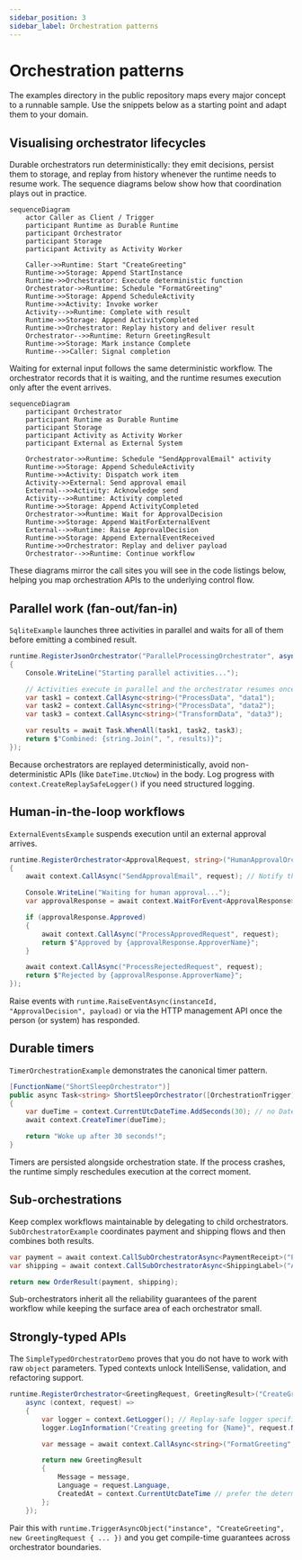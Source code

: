 ```yaml
---
sidebar_position: 3
sidebar_label: Orchestration patterns
---
```


# Orchestration patterns

The examples directory in the public repository maps every major concept to a runnable sample. Use the snippets below as a starting point and adapt them to your domain.

## Visualising orchestrator lifecycles

Durable orchestrators run deterministically: they emit decisions, persist them to storage, and replay from history whenever the runtime needs to resume work. The sequence diagrams below show how that coordination plays out in practice.

```mermaid
sequenceDiagram
    actor Caller as Client / Trigger
    participant Runtime as Durable Runtime
    participant Orchestrator
    participant Storage
    participant Activity as Activity Worker

    Caller->>Runtime: Start "CreateGreeting"
    Runtime->>Storage: Append StartInstance
    Runtime->>Orchestrator: Execute deterministic function
    Orchestrator->>Runtime: Schedule "FormatGreeting"
    Runtime->>Storage: Append ScheduleActivity
    Runtime->>Activity: Invoke worker
    Activity-->>Runtime: Complete with result
    Runtime->>Storage: Append ActivityCompleted
    Runtime->>Orchestrator: Replay history and deliver result
    Orchestrator-->>Runtime: Return GreetingResult
    Runtime->>Storage: Mark instance Complete
    Runtime-->>Caller: Signal completion
```

Waiting for external input follows the same deterministic workflow. The orchestrator records that it is waiting, and the runtime resumes execution only after the event arrives.

```mermaid
sequenceDiagram
    participant Orchestrator
    participant Runtime as Durable Runtime
    participant Storage
    participant Activity as Activity Worker
    participant External as External System

    Orchestrator->>Runtime: Schedule "SendApprovalEmail" activity
    Runtime->>Storage: Append ScheduleActivity
    Runtime->>Activity: Dispatch work item
    Activity->>External: Send approval email
    External-->>Activity: Acknowledge send
    Activity-->>Runtime: Activity completed
    Runtime->>Storage: Append ActivityCompleted
    Orchestrator->>Runtime: Wait for ApprovalDecision
    Runtime->>Storage: Append WaitForExternalEvent
    External-->>Runtime: Raise ApprovalDecision
    Runtime->>Storage: Append ExternalEventReceived
    Runtime->>Orchestrator: Replay and deliver payload
    Orchestrator-->>Runtime: Continue workflow
```

These diagrams mirror the call sites you will see in the code listings below, helping you map orchestration APIs to the underlying control flow.

## Parallel work (fan-out/fan-in)

`SqliteExample` launches three activities in parallel and waits for all of them before emitting a combined result.

```csharp title="SqliteExample.cs"
runtime.RegisterJsonOrchestrator("ParallelProcessingOrchestrator", async (context, _) =>
{
    Console.WriteLine("Starting parallel activities...");

    // Activities execute in parallel and the orchestrator resumes once all complete.
    var task1 = context.CallAsync<string>("ProcessData", "data1");
    var task2 = context.CallAsync<string>("ProcessData", "data2");
    var task3 = context.CallAsync<string>("TransformData", "data3");

    var results = await Task.WhenAll(task1, task2, task3);
    return $"Combined: {string.Join(", ", results)}";
});
```

Because orchestrators are replayed deterministically, avoid non-deterministic APIs (like `DateTime.UtcNow`) in the body. Log progress with `context.CreateReplaySafeLogger()` if you need structured logging.

## Human-in-the-loop workflows

`ExternalEventsExample` suspends execution until an external approval arrives.

```csharp title="ExternalEventsExample.cs"
runtime.RegisterOrchestrator<ApprovalRequest, string>("HumanApprovalOrchestrator", async (context, request) =>
{
    await context.CallAsync("SendApprovalEmail", request); // Notify the approver

    Console.WriteLine("Waiting for human approval...");
    var approvalResponse = await context.WaitForEvent<ApprovalResponse>("ApprovalDecision");

    if (approvalResponse.Approved)
    {
        await context.CallAsync("ProcessApprovedRequest", request);
        return $"Approved by {approvalResponse.ApproverName}";
    }

    await context.CallAsync("ProcessRejectedRequest", request);
    return $"Rejected by {approvalResponse.ApproverName}";
});
```

Raise events with `runtime.RaiseEventAsync(instanceId, "ApprovalDecision", payload)` or via the HTTP management API once the person (or system) has responded.

## Durable timers

`TimerOrchestrationExample` demonstrates the canonical timer pattern.

```csharp title="TimerOrchestrationExample.cs"
[FunctionName("ShortSleepOrchestrator")]
public async Task<string> ShortSleepOrchestrator([OrchestrationTrigger] IOrchestrationContext context)
{
    var dueTime = context.CurrentUtcDateTime.AddSeconds(30); // no DateTime.UtcNow in orchestrators
    await context.CreateTimer(dueTime);

    return "Woke up after 30 seconds!";
}
```

Timers are persisted alongside orchestration state. If the process crashes, the runtime simply reschedules execution at the correct moment.

## Sub-orchestrations

Keep complex workflows maintainable by delegating to child orchestrators. `SubOrchestratorExample` coordinates payment and shipping flows and then combines both results.

```csharp title="SubOrchestratorExample.cs"
var payment = await context.CallSubOrchestratorAsync<PaymentReceipt>("ProcessPayment", orderId);
var shipping = await context.CallSubOrchestratorAsync<ShippingLabel>("ArrangeShipping", payment);

return new OrderResult(payment, shipping);
```

Sub-orchestrators inherit all the reliability guarantees of the parent workflow while keeping the surface area of each orchestrator small.

## Strongly-typed APIs

The `SimpleTypedOrchestratorDemo` proves that you do not have to work with raw `object` parameters. Typed contexts unlock IntelliSense, validation, and refactoring support.

```csharp title="SimpleTypedOrchestratorDemo.cs"
runtime.RegisterOrchestrator<GreetingRequest, GreetingResult>("CreateGreeting",
    async (context, request) =>
    {
        var logger = context.GetLogger(); // Replay-safe logger specific to this instance
        logger.LogInformation("Creating greeting for {Name}", request.Name);

        var message = await context.CallAsync<string>("FormatGreeting", request.Name);

        return new GreetingResult
        {
            Message = message,
            Language = request.Language,
            CreatedAt = context.CurrentUtcDateTime // prefer the deterministic orchestration clock
        };
    });
```

Pair this with `runtime.TriggerAsyncObject("instance", "CreateGreeting", new GreetingRequest { ... })` and you get compile-time guarantees across orchestrator boundaries.
